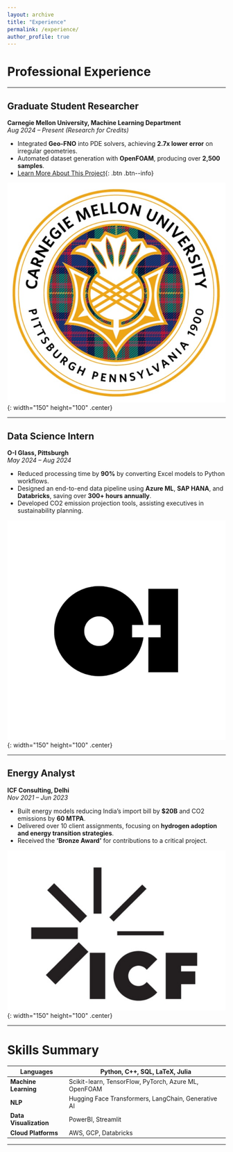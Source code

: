 ```yaml
---
layout: archive
title: "Experience"
permalink: /experience/
author_profile: true
---
```


# Professional Experience

---

## **Graduate Student Researcher**  
**Carnegie Mellon University, Machine Learning Department**  
*Aug 2024 – Present (Research for Credits)*  

- Integrated **Geo-FNO** into PDE solvers, achieving **2.7x lower error** on irregular geometries.  
- Automated dataset generation with **OpenFOAM**, producing over **2,500 samples**.  
- [Learn More About This Project](../projects/project-1/){: .btn .btn--info}  

![CMU Logo](/images/cmu_logo.png){: width="150" height="100" .center}

---

## **Data Science Intern**  
**O-I Glass, Pittsburgh**  
*May 2024 – Aug 2024*  

- Reduced processing time by **90%** by converting Excel models to Python workflows.  
- Designed an end-to-end data pipeline using **Azure ML**, **SAP HANA**, and **Databricks**, saving over **300+ hours annually**.  
- Developed CO2 emission projection tools, assisting executives in sustainability planning.  

![O-I Glass Logo](/images/oi_glass_logo.png){: width="150" height="100" .center}

---

## **Energy Analyst**  
**ICF Consulting, Delhi**  
*Nov 2021 – Jun 2023*  

- Built energy models reducing India’s import bill by **$20B** and CO2 emissions by **60 MTPA**.  
- Delivered over 10 client assignments, focusing on **hydrogen adoption and energy transition strategies**.  
- Received the **‘Bronze Award’** for contributions to a critical project.  

![ICF Logo](/images/icf_logo.png){: width="150" height="100" .center}

---

# Skills Summary

| **Languages**       | Python, C++, SQL, LaTeX, Julia           |  
|----------------------|------------------------------------------|  
| **Machine Learning** | Scikit-learn, TensorFlow, PyTorch, Azure ML, OpenFOAM |  
| **NLP**             | Hugging Face Transformers, LangChain, Generative AI |  
| **Data Visualization** | PowerBI, Streamlit                     |  
| **Cloud Platforms**  | AWS, GCP, Databricks                    |

---
